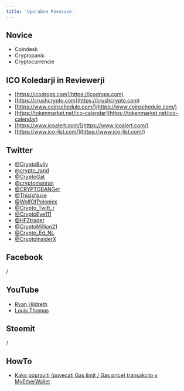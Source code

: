 ```yaml
---
title: 'Uporabne Povezave'
---
```


## Novice
- Coindesk
- Cryptopanic
- Cryptocurrencie

## ICO Koledarji in Reviewerji
- [https://icodrops.com](https://icodrops.com)
- [https://crushcrypto.com](https://crushcrypto.com)
- [https://www.coinschedule.com/](https://www.coinschedule.com/)
- [https://tokenmarket.net/ico-calendar](https://tokenmarket.net/ico-calendar)
- [https://www.icoalert.com/](https://www.icoalert.com/)
- [https://www.ico-list.com/](https://www.ico-list.com/)

## Twitter
- [@CryptoBully](https://twitter.com/CryptoBully)
- [@crypto_rand](https://twitter.com/crypto_rand)
- [@CryptoGat](https://twitter.com/CryptoGat)
- [@cryptomanran](https://twitter.com/cryptomanran)
- [@CRYPTOBANGer](https://twitter.com/CRYPTOBANGer)
- [@ThisIsNuse](https://twitter.com/ThisIsNuse)
- [@WolfOfPoloniex](https://twitter.com/WolfOfPoloniex)
- [@Crypto_Twitt_r](https://twitter.com/Crypto_Twitt_r)
- [@CryptoEye111](https://twitter.com/CryptoEye111)
- [@HFZtrader](https://twitter.com/HFZtrader)
- [@CryptoMillion21](https://twitter.com/CryptoMillion21)
- [@Crypto_Ed_NL](https://twitter.com/Crypto_Ed_NL)
- [@CryptoInsiderX](https://twitter.com/CryptoInsiderX)

## Facebook
/

## YouTube
- [Ryan Hildreth](https://www.youtube.com/channel/UCmHkBmVjwPbtsa2jJhDc-Dw)
- [Louis Thomas](https://www.youtube.com/channel/UCpceefaJ9vs4RYUTsO9Y3FA)

## Steemit
/

## HowTo
- [Kako popraviti (povecati Gas limit / Gas price) transakcijo v MyEtherWallet](https://www.youtube.com/watch?v=Z8pw60Q7iw8)